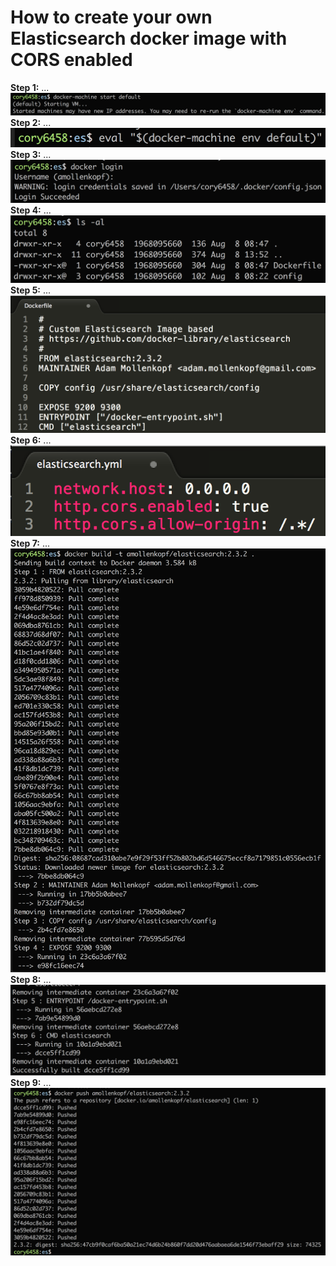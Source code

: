 # How to create your own Elasticsearch docker image with CORS enabled

<b>Step 1:</b> ...<br>
<img src="../images/04-es-setup-docker/es-docker-01.png"/>
<b>Step 2:</b> ...<br>
<img src="../images/04-es-setup-docker/es-docker-02.png"/>
<b>Step 3:</b> ...<br>
<img src="../images/04-es-setup-docker/es-docker-03.png"/>
<b>Step 4:</b> ...<br>
<img src="../images/04-es-setup-docker/es-docker-04.png"/>
<b>Step 5:</b> ...<br>
<img src="../images/04-es-setup-docker/es-docker-05.png"/>
<b>Step 6:</b> ...<br>
<img src="../images/04-es-setup-docker/es-docker-06.png"/>
<b>Step 7:</b> ...<br>
<img src="../images/04-es-setup-docker/es-docker-07.png"/>
<b>Step 8:</b> ...<br>
<img src="../images/04-es-setup-docker/es-docker-08.png"/>
<b>Step 9:</b> ...<br>
<img src="../images/04-es-setup-docker/es-docker-09.png"/>
